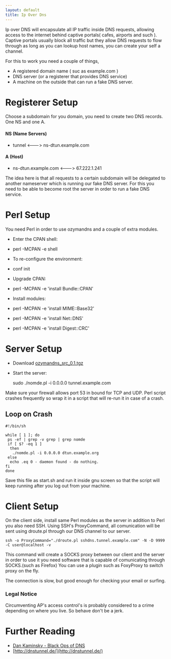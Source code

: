 ```yaml
---
layout: default
title: Ip Over Dns
---
```


Ip over DNS will encapsulate all IP traffic inside DNS requests,
allowing access to the internet behind captive portals( cafes, airports
and such ). Captive portals usually block all traffic but they allow DNS
requests to flow through as long as you can lookup host names, you can
create your self a channel.

For this to work you need a couple of things,
 - A registered domain name ( suc as example.com )
 - DNS server (or a registerer that provides DNS service)
 - A machine on the outside that can run a fake DNS server.

# Registerer Setup

Choose a subdomain for you domain, you need to create two DNS
records. One NS and one A.

#### NS (Name Servers)
 - tunnel <---> ns-dtun.example.com
#### A (Host)
 - ns-dtun.example.com  <--->  67.222.1.241

The idea here is that all requests to a certain subdomain will be
delegated to another nameserver which is running our fake DNS server.
For this you need to be able to become root the server in order to run a
fake DNS service.

# Perl Setup

You need Perl in order to use ozymandns and a couple of extra modules.

 - Enter the CPAN shell:
  - perl -MCPAN -e shell 

 - To re-configure the environment:
  - conf init 

 - Upgrade CPAN:
  - perl -MCPAN -e 'install Bundle::CPAN' 

 - Install modules:
  - perl -MCPAN -e 'install MIME::Base32'
  - perl -MCPAN -e 'install Net::DNS'
  - perl -MCPAN -e 'install Digest::CRC' 


# Server Setup

 - Download [ozymandns_src_0.1.tgz](http://www.doxpara.com/ozymandns_src_0.1.tgz)
 - Start the server:


    sudo ./nomde.pl -i 0.0.0.0 tunnel.example.com


Make sure your firewall allows port 53 in bound for TCP and UDP.
Perl script crashes frequently so wrap it in a script that will re-run
it in case of a crash.

## Loop on Crash

    #!/bin/sh

    while [ 1 ]; do
     ps -ef | grep -v grep | grep nomde
     if [ $? -eq 1 ]
      then
       ./nomde.pl -i 0.0.0.0 dtun.example.org
     else
      echo .eq 0 - daemon found - do nothing.
    fi 
    done

Save this file as start.sh and run it inside gnu screen so that the
script will keep running after you log out from your machine.

# Client Setup

On the client side, install same Perl modules as the server in addition
to Perl you also need SSH. Using SSH's ProxyCommand, all comunication
will be sent using droute.pl through our DNS channel to our server.

    ssh -o ProxyCommand="./droute.pl sshdns.tunnel.example.com" -N -D 9999 -C user@localhost -v

This command will create a SOCKS proxy between our client and the server
in order to use it you need software that is capable of comunicating
through SOCKS.(such as Firefox) You can use a plugin such as FoxyProxy
to switch proxy on the fly.

The connection is slow, but good enough for checking your email or
surfing.

### Legal Notice
Circumventing AP's access control's is probably considered to a crime
depending on where you live. So behave don't be a jerk.

# Further Reading
 - [Dan Kaminsky - Black Ops of DNS](http://www.doxpara.com/dns_tc/Black_Ops_DNS_TC_files/v3_document.htm)
 - [http://dnstunnel.de/](http://dnstunnel.de/)
